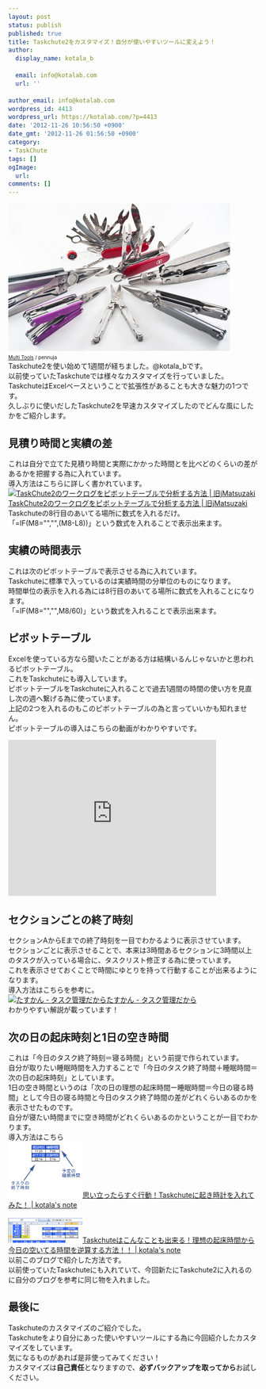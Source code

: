```yaml
---
layout: post
status: publish
published: true
title: Taskchute2をカスタマイズ！自分が使いやすいツールに変えよう！
author:
  display_name: kotala_b

  email: info@kotalab.com
  url: ''

author_email: info@kotalab.com
wordpress_id: 4413
wordpress_url: https://kotalab.com/?p=4413
date: '2012-11-26 10:56:50 +0900'
date_gmt: '2012-11-26 01:56:50 +0900'
category:
- TaskChute
tags: []
ogImage:
  url:
comments: []
---
```

<p><a href="/wp-content/uploads/taskchutecustom_121126.jpg" target="_blank"><img src="/wp-content/uploads/taskchutecustom_121126-448x298.jpg" alt="" title="taskchutecustom_121126" width="448" height="298" class="alignnone size-large wp-image-4415" /></a><br />
<span style="font-size:10px;"><a href="https://www.flickr.com/photos/pennuja/5364124040/" target="_blank">Multi Tools</a> / pennuja</span><br />
Taskchute2を使い始めて1週間が経ちました。@kotala_bです。<br />
以前使っていたTaskchuteでは様々なカスタマイズを行っていました。<br />
TaskchuteはExcelベースということで拡張性があることも大きな魅力の1つです。<br />
久しぶりに使いだしたTaskchute2を早速カスタマイズしたのでどんな風にしたかをご紹介します。<br />
</p>
<!--more-->
<h2>見積り時間と実績の差</h2>
<p>これは自分で立てた見積り時間と実際にかかった時間とを比べどのくらいの差があるかを把握する為に入れています。<br />
導入方法はこちらに詳しく書かれています。<br />
<a href="https://jmatsuzaki.wordpress.com/2012/04/16/taskchute2pivot/" target="_blank"><img  class="alignleft" src="https://capture.heartrails.com/150x130?https://jmatsuzaki.wordpress.com/2012/04/16/taskchute2pivot/" alt="TaskChute2のワークログをピボットテーブルで分析する方法 | 旧jMatsuzaki" width="150" height="130" /></a><a href="https://jmatsuzaki.wordpress.com/2012/04/16/taskchute2pivot/" target="_blank">TaskChute2のワークログをピボットテーブルで分析する方法 | 旧jMatsuzaki</a><a href="https://b.hatena.ne.jp/entry/https://jmatsuzaki.wordpress.com/2012/04/16/taskchute2pivot/" target="_blank"><img border="0" src="https://b.hatena.ne.jp/entry/image/https://jmatsuzaki.wordpress.com/2012/04/16/taskchute2pivot/" alt="" /></a><br style="clear:both;" />Taskchuteの8行目のあいてる場所に数式を入れるだけ。<br />
「=IF(M8="","",(M8-L8))」という数式を入れることで表示出来ます。</p>
<h2>実績の時間表示</h2>
<p>これは次のピボットテーブルで表示させる為に入れています。<br />
Taskchuteに標準で入っているのは実績時間の分単位のものになります。<br />
時間単位の表示を入れる為には8行目のあいてる場所に数式を入れることになります。<br />
「=IF(M8="","",M8/60)」という数式を入れることで表示出来ます。</p>
<h2>ピボットテーブル</h2>
<p>Excelを使っている方なら聞いたことがある方は結構いるんじゃないかと思われるピボットテーブル。<br />
これをTaskchuteにも導入しています。<br />
ピボットテーブルをTaskchuteに入れることで過去1週間の時間の使い方を見直し次の週へ繋げる為に使っています。<br />
上記の2つを入れるのもこのピボットテーブルの為と言っていいかも知れません。<br />
ピボットテーブルの導入はこちらの動画がわかりやすいです。</p>
<div class="video-container"><iframe width="420" height="315" src="http://www.youtube.com/embed/efv87WiXZO4?rel=0" frameborder="0" allowfullscreen></iframe></div>
<h2>セクションごとの終了時刻</h2>
<p>セクションAからEまでの終了時刻を一目でわかるように表示させています。<br />
セクションごとに表示させることで、本来は3時間あるセクションに3時間以上のタスクが入っている場合に、タスクリスト修正する為に使っています。<br />
これを表示させておくことで時間にゆとりを持って行動することが出来るようになります。<br />
導入方法はこちらを参考に。<br />
<a href="http://taskviewer.posterous.com/archive/4/2012" target="_blank"><img  class="alignleft" src="https://capture.heartrails.com/150x130?http://taskviewer.posterous.com/archive/4/2012" alt="たすかん - タスク管理だから" width="150" height="130" /></a><a href="http://taskviewer.posterous.com/archive/4/2012" target="_blank">たすかん - タスク管理だから</a><a href="https://b.hatena.ne.jp/entry/http://taskviewer.posterous.com/archive/4/2012" target="_blank"><img border="0" src="https://b.hatena.ne.jp/entry/image/http://taskviewer.posterous.com/archive/4/2012" alt="" /></a><br style="clear:both;" />わかりやすい解説が載っています！</p>
<h2>次の日の起床時刻と1日の空き時間</h2>
<p>これは「今日のタスク終了時刻＝寝る時間」という前提で作られています。<br />
自分が取りたい睡眠時間を入力することで「今日のタスク終了時間＋睡眠時間＝次の日の起床時刻」としています。<br />
1日の空き時間というのは「次の日の理想の起床時間ー睡眠時間＝今日の寝る時間」として今日の寝る時間と今日のタスク終了時間の差がどれくらいあるのかを表示させたものです。<br />
自分が寝たい時間までに空き時間がどれくらいあるのかということが一目でわかります。<br />
導入方法はこちら<br />
<a href="/taskchute-wakeup-clock" target="_blank"><img  class="alignleft" src="/wp-content/uploads/okidokei_120621_02.jpg" alt="思い立ったらすぐ行動！Taskchuteに起き時計を入れてみた！ | kotala's note" width="150" /></a><a href="/taskchute-wakeup-clock" target="_blank">思い立ったらすぐ行動！Taskchuteに起き時計を入れてみた！ | kotala's note</a><br style="clear:both;" /><br />
<a href="/taskchute-gyakusan" target="_blank"><img  class="alignleft" src="/wp-content/uploads/risoujikan_120622_01.jpg" alt="Taskchuteはこんなことも出来る！理想の起床時間から今日の空いてる時間を逆算する方法！！ | kotala's note" width="150" /></a><a href="/taskchute-gyakusan" target="_blank">Taskchuteはこんなことも出来る！理想の起床時間から今日の空いてる時間を逆算する方法！！ | kotala's note</a><br style="clear:both;" />以前このブログで紹介した方法です。<br />
以前使っていたTaskchuteにも入れていて、今回新たにTaskchute2に入れるのに自分のブログを参考に同じ物を入れました。</p>
<h2>最後に</h2>
<p>Taskchuteのカスタマイズのご紹介でした。<br />
Taskchuteをより自分にあった使いやすいツールにする為に今回紹介したカスタマイズをしています。<br />
気になるものがあれば是非使ってみてください！<br />
カスタマイズは<strong>自己責任</strong>となりますので、<strong>必ずバックアップを取ってから</strong>お試しください。</p>

